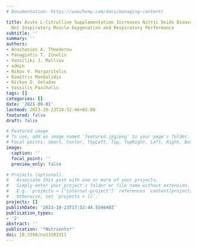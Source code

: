 ```yaml
---
# Documentation: https://wowchemy.com/docs/managing-content/

title: Acute L-Citrulline Supplementation Increases Nitric Oxide Bioavailability but
  Not Inspiratory Muscle Oxygenation and Respiratory Performance
subtitle: ''
summary: ''
authors:
- Anastasios A. Theodorou
- Panagiotis T. Zinelis
- Vassiliki J. Malliou
- admin
- Nikos V. Margaritelis
- Dimitris Mandalidis
- Nickos D. Geladas
- Vassilis Paschalis
tags: []
categories: []
date: '2021-09-01'
lastmod: 2023-10-23T20:52:46+03:00
featured: false
draft: false

# Featured image
# To use, add an image named `featured.jpg/png` to your page's folder.
# Focal points: Smart, Center, TopLeft, Top, TopRight, Left, Right, BottomLeft, Bottom, BottomRight.
image:
  caption: ''
  focal_point: ''
  preview_only: false

# Projects (optional).
#   Associate this post with one or more of your projects.
#   Simply enter your project's folder or file name without extension.
#   E.g. `projects = ["internal-project"]` references `content/project/deep-learning/index.md`.
#   Otherwise, set `projects = []`.
projects: []
publishDate: '2023-10-23T17:52:44.554640Z'
publication_types:
- '2'
abstract: ''
publication: '*Nutrients*'
doi: 10.3390/nu13103311
---
```

